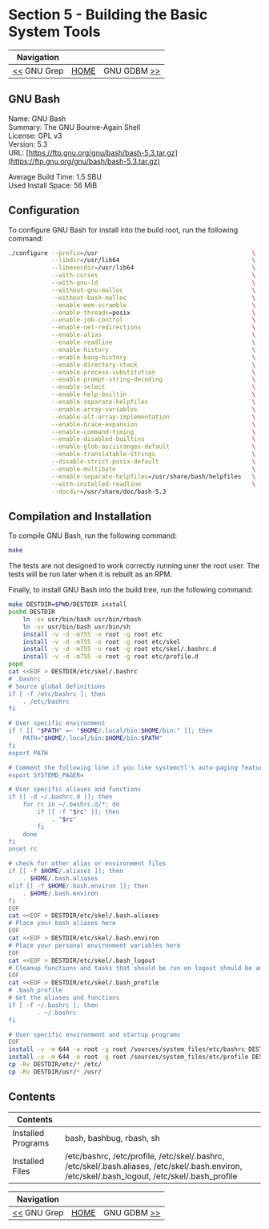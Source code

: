 # Section 5 - Building the Basic System Tools

| Navigation |||
| --- | --- | ---: |
| [<<](./GNUGrep.md) GNU Grep | [HOME](../README.md) | GNU GDBM [>>](./GNUGDBM.md) |

## GNU Bash

Name: GNU Bash<br />
Summary: The GNU Bourne-Again Shell<br />
License: GPL v3<br />
Version: 5.3<br />
URL: [https://ftp.gnu.org/gnu/bash/bash-5.3.tar.gz](https://ftp.gnu.org/gnu/bash/bash-5.3.tar.gz)<br />

Average Build Time: 1.5 SBU<br />
Used Install Space: 56 MiB<br />

## Configuration

To configure GNU Bash for install into the build root, run the following command:

```bash
./configure --prefix=/usr                                           \
            --libdir=/usr/lib64                                     \
            --libexecdir=/usr/lib64                                 \
            --with-curses                                           \
            --with-gnu-ld                                           \
            --without-gnu-malloc                                    \
	        --without-bash-malloc                                   \
	        --enable-mem-scramble                                   \
            --enable-threads=posix		                            \
	        --enable-job-control		                            \
	        --enable-net-redirections	                            \
        	--enable-alias			                                \
	        --enable-readline		                                \
	        --enable-history		                                \
	        --enable-bang-history		                            \
	        --enable-directory-stack	                            \
	        --enable-process-substitution	                        \
	        --enable-prompt-string-decoding	                        \
	        --enable-select			                                \
	        --enable-help-builtin		                            \
	        --enable-separate-helpfiles	                            \
	        --enable-array-variables	                            \
            --enable-alt-array-implementation                       \
            --enable-brace-expansion	                            \
    	    --enable-command-timing		                            \
	        --enable-disabled-builtins	                            \
    	    --enable-glob-asciiranges-default                       \
        	--enable-translatable-strings	                        \
	        --disable-strict-posix-default	                        \
    	    --enable-multibyte		                                \
    	    --enable-separate-helpfiles=/usr/share/bash/helpfiles   \
            --with-installed-readline                               \
            --docdir=/usr/share/doc/bash-5.3
```

## Compilation and Installation

To compile GNU Bash, run the following command:

```bash
make
```

The tests are not designed to work correctly running uner the root user. The tests will be run later when it is rebuilt as an RPM.

Finally, to install GNU Bash into the build tree, run the following command:

```bash
make DESTDIR=$PWD/DESTDIR install
pushd DESTDIR
    ln -sv usr/bin/bash usr/bin/rbash
    ln -sv usr/bin/bash usr/bin/sh
    install -v -d -m755 -o root -g root etc
    install -v -d -m755 -o root -g root etc/skel
    install -v -d -m755 -o root -g root etc/skel/.bashrc.d
    install -v -d -m755 -o root -g root etc/profile.d
popd
cat <<EOF > DESTDIR/etc/skel/.bashrc
# .bashrc
# Source global definitions
if [ -f /etc/bashrc ]; then
    . /etc/bashrc
fi

# User specific environment
if ! [[ "$PATH" =~ "$HOME/.local/bin:$HOME/bin:" ]]; then
    PATH="$HOME/.local/bin:$HOME/bin:$PATH"
fi
export PATH

# Comment the following line if you like systemctl's auto-paging feature:
export SYSTEMD_PAGER=

# User specific aliases and functions
if [[ -d ~/.bashrc.d ]]; then
    for rc in ~/.bashrc.d/*; do
        if [[ -f "$rc" ]]; then
            . "$rc"
        fi
    done
fi
unset rc

# check for other alias or environment files
if [[ -f $HOME/.aliases ]]; then
    . $HOME/.bash.aliases
elif [[ -f $HOME/.bash.environ ]]; then
    . $HOME/.bash.environ
fi
EOF
cat <<EOF > DESTDIR/etc/skel/.bash.aliases
# Place your bash aliases here
EOF
cat <<EOF > DESTDIR/etc/skel/.bash.environ
# Place your personal environment variables here
EOF
cat <<EOF > DESTDIR/etc/skel/.bash_logout
# Cleanup functions and tasks that should be run on logout should be added here
EOF
cat <<EOF > DESTDIR/etc/skel/.bash_profile
# .bash_profile
# Get the aliases and functions
if [ -f ~/.bashrc ]; then
        . ~/.bashrc
fi

# User specific environment and startup programs
EOF
install -v -m 644 -o root -g root /sources/system_files/etc/bashrc DESTDIR/etc/bashrc
install -v -m 644 -o root -g root /sources/system_files/etc/profile DESTDIR/etc/profile
cp -Rv DESTDIR/etc/* /etc/
cp -Rv DESTDIR/usr/* /usr/
```

## Contents

| Contents | |
| --- | --- |
| Installed Programs | bash, bashbug, rbash, sh |
| Installed Files | /etc/bashrc, /etc/profile, /etc/skel/.bashrc, /etc/skel/.bash.aliases, /etc/skel/.bash.environ, /etc/skel/.bash_logout, /etc/skel/.bash_profile |

| Navigation |||
| --- | --- | ---: |
| [<<](./GNUGrep.md) GNU Grep | [HOME](../README.md) | GNU GDBM [>>](./GNUGDBM.md) |
